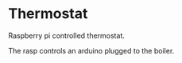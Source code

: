 # Thermostat

Raspberry pi controlled thermostat.

The rasp controls an arduino plugged to the boiler.
